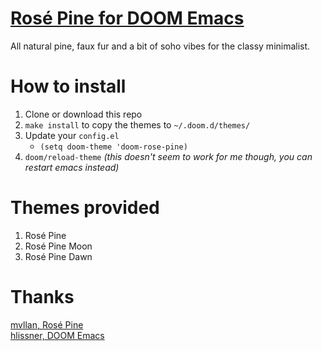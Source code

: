 
# [Rosé Pine for DOOM Emacs](https://github.com/donniebreve/rose-pine-doom-emacs)
All natural pine, faux fur and a bit of soho vibes for the classy minimalist.

# How to install
1. Clone or download this repo
2. `make install` to copy the themes to `~/.doom.d/themes/`
3. Update your `config.el`
    - `(setq doom-theme 'doom-rose-pine)`
4. `doom/reload-theme` _(this doesn't seem to work for me though, you can restart emacs instead)_

# Themes provided
1. Rosé Pine
2. Rosé Pine Moon
3. Rosé Pine Dawn

# Thanks
[mvllan, Rosé Pine](https://github.com/rose-pine/rose-pine-theme)  
[hlissner, DOOM Emacs](https://github.com/doomemacs/doomemacs)
